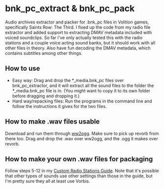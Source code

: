 bnk\_pc\_extract & bnk\_pc\_pack
============================
Audio archives extractor and packer for .bnk_pc files in Volition games,
specifically Saints Row: The Third. I fixed up the code from my radio file
extractor and added support to extracting DMAV metadata included with voiced
soundclips. So far I've only actually tested this with the radio stations and
a couple voice acting sound banks, but it should work with all other files in
theory. Also have fun decoding the DMAV metadata, which contains subtitles
among other things.

How to use
----------
* Easy way: Drag and drop the *\_media.bnk\_pc files over bnk\_pc\_extractor,
  and it will extract all the sound files to the folder the *\_media.bnk\_pc
  file is in. (You might want to copy it to its own folder before dragging and
  dropping it.)
* Hard way/repacking files: Run the programs in the command line and follow
  the instructions it gives for the two files.

How to make .wav files usable
-----------------------------
Download and run them through [ww2ogg](http://hcs64.com/vgm_ripping.html).
Make sure to pick up revorb from there too. Drag and drop the .wav over
ww2ogg, and the .ogg it makes over revorb.

How to make your own .wav files for packaging
---------------------------------------------
Follow steps 5-12 in my
[Custom Radio Stations Guide](https://www.saintsrowmods.com/forum/viewtopic.php?f=9&t=2).
Note that it's possible that other types of sounds use other settings than
those in the guide, but I'm pretty sure they all at least use Vorbis.
